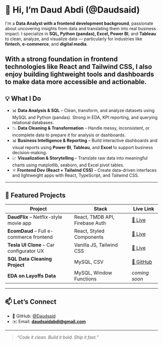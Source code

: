 # 👋 Hi, I’m Daud Abdi (@Daudsaid)

I'm a **Data Analyst with a frontend development background**, passionate about uncovering insights from data and translating them into real business impact. I specialize in **SQL, Python (pandas), Excel, Power BI**, and **Tableau** to clean, analyze, and visualize data — particularly for industries like **fintech**, **e-commerce**, and **digital media**.

With a strong foundation in frontend technologies like React and Tailwind CSS, I also enjoy building lightweight tools and dashboards to make data more accessible and actionable.
---
## 💡 What I Do

- 📊 **Data Analysis & SQL** – Clean, transform, and analyze datasets using MySQL and Python (pandas). Strong in EDA, KPI reporting, and querying relational databases.
- 📉 **Data Cleaning & Transformation** – Handle messy, inconsistent, or incomplete data to prepare it for analysis or dashboards.
- 📊 **Business Intelligence & Reporting** – Build interactive dashboards and visual reports using **Power BI**, **Tableau**, and **Excel** to support business decision-making.
- 📈 **Visualization & Storytelling** – Translate raw data into meaningful charts using matplotlib, seaborn, and Excel pivot tables.
- ⚛️ **Frontend Dev (React + Tailwind CSS)** – Create data-driven interfaces and lightweight apps with React, TypeScript, and Tailwind CSS.

---

## 🚀 Featured Projects

| Project | Stack | Live Link |
|--------|-------|-----------|
| **DaudFlix** – Netflix-style movie app | React, TMDB API, Firebase Auth | [🔗 Live](https://daudflix.vercel.app) |
| **EcomDaud** – Full e-commerce frontend | React, Styled Components | [🔗 Live](https://ecomercedaud.vercel.app) |
| **Tesla UI Clone** – Car configurator UX | Vanilla JS, Tailwind CSS | [🔗 Live](https://tesla-car-configurator-daud.vercel.app) |
| **SQL Data Cleaning Project** | MySQL, CSV | [📂 GitHub](https://github.com/Daudsaid/my-sql-project) |
| **EDA on Layoffs Data** | MySQL, Window Functions | _coming soon_ |

---

## 📫 Let’s Connect

- 💼 GitHub: [@Daudsaid](https://github.com/Daudsaid)  
- ✉️ Email: **daudsaidabdi@gmail.com**

---

> _“Code it clean. Build it bold. Ship it fast.”_
